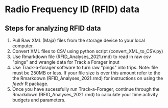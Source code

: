 # Radio Frequency ID (RFID) data
## Steps for analyzing RFID data
1. Pull Raw XML (Maja) files from the storage device to your local computer.
2. Convert XML files to CSV using python script (convert_XML_to_CSV.py)
3. Use Rmarkdown file (RFID_Analyses_2021.rmd) to read in raw csv "pings" and wrangle data for Track a Forager input
4. Use Track-a-forager software to turn raw "pings" into trips. Note: file must be 250MB or less. If your file size is over this amount refer to the the Rmarkdown (RFID_Analyses_2021.rmd) for instructions on using the _feedr_ R package. 
5. Once you have sucessfully run Track-a-Forager, continue through the Rmarkdown (RFID_Analyses_2021.rmd) to calculate your time activity budgets and parameters. 
